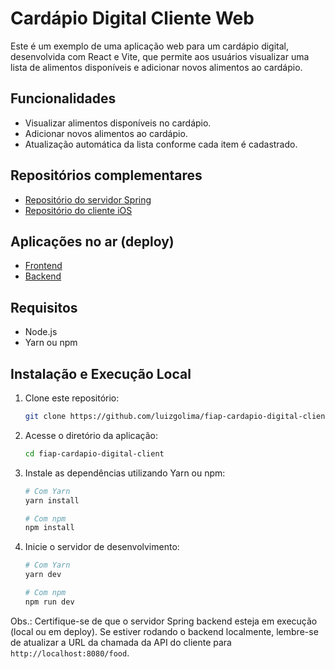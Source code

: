 # Cardápio Digital Cliente Web

Este é um exemplo de uma aplicação web para um cardápio digital, desenvolvida com React e Vite, que permite aos usuários visualizar uma lista de alimentos disponíveis e adicionar novos alimentos ao cardápio.

## Funcionalidades

- Visualizar alimentos disponíveis no cardápio.
- Adicionar novos alimentos ao cardápio.
- Atualização automática da lista conforme cada item é cadastrado.

## Repositórios complementares

- [Repositório do servidor Spring](https://github.com/luizgolima/fiap-cardapio-digital-server)
- [Repositório do cliente iOS](https://github.com/luizgolima/fiap-cardapio-digital-ios)

## Aplicações no ar (deploy)
- [Frontend](https://fiap-cardapio-digital-client.onrender.com)
- [Backend](https://fiap-cardapio-digital-server.onrender.com/food)
## Requisitos

- Node.js
- Yarn ou npm

## Instalação e Execução Local

1. Clone este repositório:
   ```bash
   git clone https://github.com/luizgolima/fiap-cardapio-digital-client.git
   ```
2. Acesse o diretório da aplicação:
    ```bash
    cd fiap-cardapio-digital-client
    ```
3. Instale as dependências utilizando Yarn ou npm:
    ```bash
    # Com Yarn
    yarn install
    
    # Com npm
    npm install
    ```
4. Inicie o servidor de desenvolvimento:
    ```bash
    # Com Yarn
    yarn dev
    
    # Com npm
    npm run dev
    ```

Obs.: Certifique-se de que o servidor Spring backend esteja em execução (local ou em deploy). Se estiver rodando o backend localmente, lembre-se de atualizar a URL da chamada da API do cliente para `http://localhost:8080/food`.

